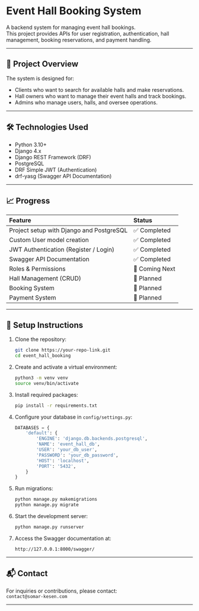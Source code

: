 
# Event Hall Booking System

A backend system for managing event hall bookings.  
This project provides APIs for user registration, authentication, hall management, booking reservations, and payment handling.

---

## 📌 Project Overview

The system is designed for:
- Clients who want to search for available halls and make reservations.
- Hall owners who want to manage their event halls and track bookings.
- Admins who manage users, halls, and oversee operations.

---

## 🛠️ Technologies Used

- Python 3.10+
- Django 4.x
- Django REST Framework (DRF)
- PostgreSQL
- DRF Simple JWT (Authentication)
- drf-yasg (Swagger API Documentation)

---

## 📈 Progress

| Feature | Status |
| :--- | :--- |
| Project setup with Django and PostgreSQL | ✅ Completed |
| Custom User model creation | ✅ Completed |
| JWT Authentication (Register / Login) | ✅ Completed |
| Swagger API Documentation | ✅ Completed |
| Roles & Permissions | 🚧 Coming Next |
| Hall Management (CRUD) | 🚧 Planned |
| Booking System | 🚧 Planned |
| Payment System | 🚧 Planned |

---

## 🚀 Setup Instructions

1. Clone the repository:

   ```bash
   git clone https://your-repo-link.git
   cd event_hall_booking
   ```

2. Create and activate a virtual environment:

   ```bash
   python3 -m venv venv
   source venv/bin/activate
   ```

3. Install required packages:

   ```bash
   pip install -r requirements.txt
   ```

4. Configure your database in `config/settings.py`:

   ```python
   DATABASES = {
       'default': {
           'ENGINE': 'django.db.backends.postgresql',
           'NAME': 'event_hall_db',
           'USER': 'your_db_user',
           'PASSWORD': 'your_db_password',
           'HOST': 'localhost',
           'PORT': '5432',
       }
   }
   ```

5. Run migrations:

   ```bash
   python manage.py makemigrations
   python manage.py migrate
   ```

6. Start the development server:

   ```bash
   python manage.py runserver
   ```

7. Access the Swagger documentation at:

   ```
   http://127.0.0.1:8000/swagger/
   ```

---

## 📬 Contact

For inquiries or contributions, please contact:  
`contact@somar-kesen.com`

---
